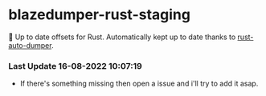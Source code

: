 # blazedumper-rust-staging

🚀 Up to date offsets for Rust. Automatically kept up to date thanks to [rust-auto-dumper](https://github.com/Akandesh/rust-auto-dumper).


### Last Update 16-08-2022 10:07:19
- If there's something missing then open a issue and i'll try to add it asap.